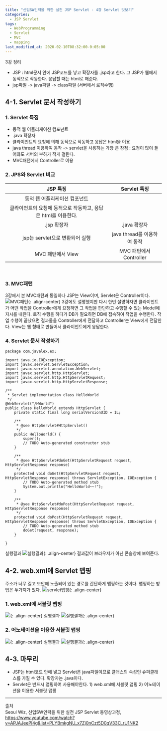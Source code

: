 ```yaml
---
title: "신입SW인력을 위한 실전 JSP Servlet - 4강 Servlet 맛보기"
categories:
  - JSP Servlet
tags:
  - WebProgramming
  - Servlet
  - MVC
  - mapping
last_modified_at: 2020-02-10T08:32:00-0:05:00
---
```


3강 정리

- JSP : html문서 안에 JSP코드를 넣고 확장자를 .jsp라고 한다. 그 JSP가 웹에서 동적으로 작동한다. 응답할 때는 html로 해준다.
- jsp파일 -> java파일 -> class파일 (서버에서 로직수행)<br/>

## 4-1. Servlet 문서 작성하기

### 1. Servlet 특징

- 동적 웹 어플리케이션 컴포넌트
- .java 확장자
- 클라이언트의 요청에 의해 동적으로 작동하고 응답은 html을 이용
- java thread 이용하여 동작 -> servlet을 사용하는 가장 큰 장점 : 요청이 많이 들어와도 서버의 부하가 적게 걸린다.
- MVC패턴에서 Controller로 이용<br/>

### 2. JPS와 Servlet 비교

|                            JSP 특징                            |        Servlet 특징         |
| :------------------------------------------------------------: | :-------------------------: |
|                 동적 웹 어플리케이션 컴포넌트                  |
| 클라이언트의 요청에 동적으로 작동하고, 응답은 html을 이용한다. |
|                          .jsp 확장자                           |        .java 확장자         |
|                jsp는 servlet으로 변환되어 실행                 | java thread를 이용하여 동작 |
|                       MVC 패턴에서 View                        |   MVC 패턴에서 Controller   |

<br/>

### 3. MVC패턴

3강에서 본 MVC패턴과 동일하나 JSP는 View이며, Servlet은 Controller이다.<br/>
![MVC패턴](https://kimmy100b.github.io/assets/images/JSP/04-04.jpg "MVC패턴"){: .align-center}
3강에도 설명했지만 다시 한번 설명하자면 클라이언트가 어떤 작업을 Controller에게 요청하면 그 작업을 판단하고 수행할 수 있는 Model에 지시를 내린다. 로직 수행을 하다가 DB가 필요하면 DB에 접속하여 작업을 수행한다. 작업 수행이 끝났으면 결과물을 Controller에게 전달하고 Controller는 View에게 전달한다. View는 웹 형태로 만들어서 클라이언트에게 응답한다.<br/>

### 4. Servlet 문서 작성하기

```
package com.javalex.ex;

import java.io.IOException;
import javax.servlet.ServletException;
import javax.servlet.annotation.WebServlet;
import javax.servlet.http.HttpServlet;
import javax.servlet.http.HttpServletRequest;
import javax.servlet.http.HttpServletResponse;

/**
 * Servlet implementation class HelloWorld
 */
@WebServlet("/HWorld")
public class HelloWorld extends HttpServlet {
	private static final long serialVersionUID = 1L;

    /**
     * @see HttpServlet#HttpServlet()
     */
    public HelloWorld() {
        super();
        // TODO Auto-generated constructor stub
    }

	/**
	 * @see HttpServlet#doGet(HttpServletRequest request, HttpServletResponse response)
	 */
	protected void doGet(HttpServletRequest request, HttpServletResponse response) throws ServletException, IOException {
		// TODO Auto-generated method stub
		System.out.println("HelloWorld~~!");
	}

	/**
	 * @see HttpServlet#doPost(HttpServletRequest request, HttpServletResponse response)
	 */
	protected void doPost(HttpServletRequest request, HttpServletResponse response) throws ServletException, IOException {
		// TODO Auto-generated method stub
		doGet(request, response);
	}

}
```

실행결과
![실행결과](https://kimmy100b.github.io/assets/images/JSP/04-01.jpg "실행결과"){: .align-center}
결과값이 브라우저가 아닌 콘솔창에 보여준다.<br/>

## 4-2. web.xml에 Servlet 맵핑

주소가 너무 길고 보안에 노출되어 있는 경로를 간단하게 맵핑하는 것이다. 맵핑하는 방법은 두가지가 있다.
![servlet맵핑](https://kimmy100b.github.io/assets/images/JSP/04-05.jpg "Servlet맵핑"){: .align-center}
<br/>

### 1. web.xml에 서블릿 맵핑

![](https://kimmy100b.github.io/assets/images/JSP/04-06.jpg){: .align-center}
실행결과
![실행결과](https://kimmy100b.github.io/assets/images/JSP/04-02.jpg "실행결과"){: .align-center}
<br/>

### 2. 어노테이션을 이용한 서블릿 맵핑

![](https://kimmy100b.github.io/assets/images/JSP/04-07.jpg){: .align-center}
실행결과
![실행결과](https://kimmy100b.github.io/assets/images/JSP/04-03.JPG "실행결과"){: .align-center}
<br/>

## 4-3. 마무리

- JSP는 html코드 안에 넣고 Servlet은 java파일이므로 클래스의 속성인 슈퍼클래스를 가질 수 있다. 확장자는 .java이다.
- Servlet은 반드시 맵핑하여 사용해야한다. 1) web.xml에 서블릿 맵핑 2) 어노테이션을 이용한 서블릿 맵핑
  <br/>

---

출처<br/>
Seoul Wiz, 신입SW인력을 위한 실전 JSP Servlet 동영상과정, https://www.youtube.com/watch?v=APJAJeePl4g&list=PLYBmkgNU_x7Zj0nCzt5D0qV33C_rU1NK2<br/>
